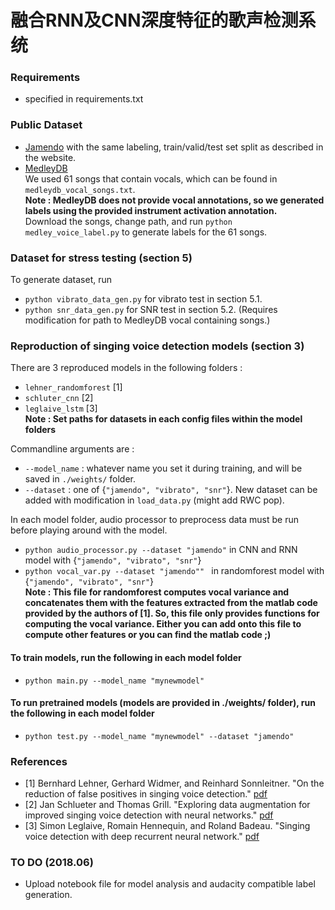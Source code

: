 # 融合RNN及CNN深度特征的歌声检测系统



### Requirements  
* specified in requirements.txt

### Public Dataset 
* [Jamendo](http://www.mathieuramona.com/wp/data/jamendo/) with the same labeling, train/valid/test set split as described in the website.  
* [MedleyDB](http://medleydb.weebly.com/)       
We used 61 songs that contain vocals, which can be found in `medleydb_vocal_songs.txt`.    
**Note : MedleyDB does not provide vocal annotations, so we generated labels using the provided instrument activation annotation.**   
Download the songs, change path, and run `python medley_voice_label.py` to generate labels for the 61 songs.   

### Dataset for stress testing (section 5)  
To generate dataset, run 
* `python vibrato_data_gen.py` for vibrato test in section 5.1.  
* `python snr_data_gen.py` for SNR test in section 5.2. (Requires modification for path to MedleyDB vocal containing songs.)

### Reproduction of singing voice detection models (section 3)  
There are 3 reproduced models in the following folders :    
* `lehner_randomforest` [1]  
* `schluter_cnn` [2]
* `leglaive_lstm` [3]  
**Note : Set paths for datasets in each config files within the model folders** 


Commandline arguments are :
* `--model_name` : whatever name you set it during training, and will be saved in `./weights/` folder.
* `--dataset` : one of {`"jamendo", "vibrato", "snr"`}. New dataset can be added with modification in `load_data.py` (might add RWC pop).   

In each model folder, audio processor to preprocess data must be run before playing around with the model. 
* `python audio_processor.py --dataset "jamendo"` in CNN and RNN model with {`"jamendo", "vibrato", "snr"`}  
* `python vocal_var.py --dataset "jamendo"" ` in randomforest model with {`"jamendo", "vibrato", "snr"`}  
**Note : This file for randomforest computes vocal variance and concatenates them with the features extracted from the matlab code provided by the authors of [1]. So, this file only provides functions for computing the vocal variance. Either you can add onto this file to compute other features or you can find the matlab code ;)**  

#### To train models, run the following in each model folder 
* `python main.py --model_name "mynewmodel" `
#### To run pretrained models (models are provided in ./weights/ folder), run the following in each model folder 
* `python test.py --model_name "mynewmodel" --dataset "jamendo" `


### References 
* [1] Bernhard Lehner, Gerhard Widmer, and Reinhard Sonnleitner. "On the reduction of false positives in singing voice detection." [pdf](https://pdfs.semanticscholar.org/ef89/585dfb286b7920ed19a4fb6856876fa180fc.pdf)    
* [2] Jan Schlueter and Thomas Grill. "Exploring data augmentation for improved singing voice detection with neural networks." [pdf](http://www.ofai.at/~jan.schlueter/pubs/2015_ismir.pdf)    
* [3] Simon Leglaive, Romain Hennequin, and Roland Badeau. "Singing voice detection with deep recurrent neural network." [pdf](https://hal.archives-ouvertes.fr/hal-01110035/document)    


### TO DO (2018.06)
* Upload notebook file for model analysis and audacity compatible label generation. 

